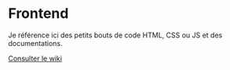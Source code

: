# Frontend

Je référence ici des petits bouts de code HTML, CSS ou JS et des documentations.

[Consulter le wiki](https://github.com/cyril-lamotte/frontend/wiki)

